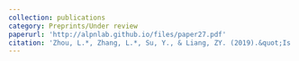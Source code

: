 ```yaml
---
collection: publications
category: Preprints/Under review
paperurl: 'http://alpnlab.github.io/files/paper27.pdf'
citation: 'Zhou, L.*, Zhang, L.*, Su, Y., & Liang, ZY. (2019).&quot;Is zero void? Attentional mechanism of hidden-zero effect in risky decision-making.&quot; <i>PsyArXiv</i>.'
---
```


